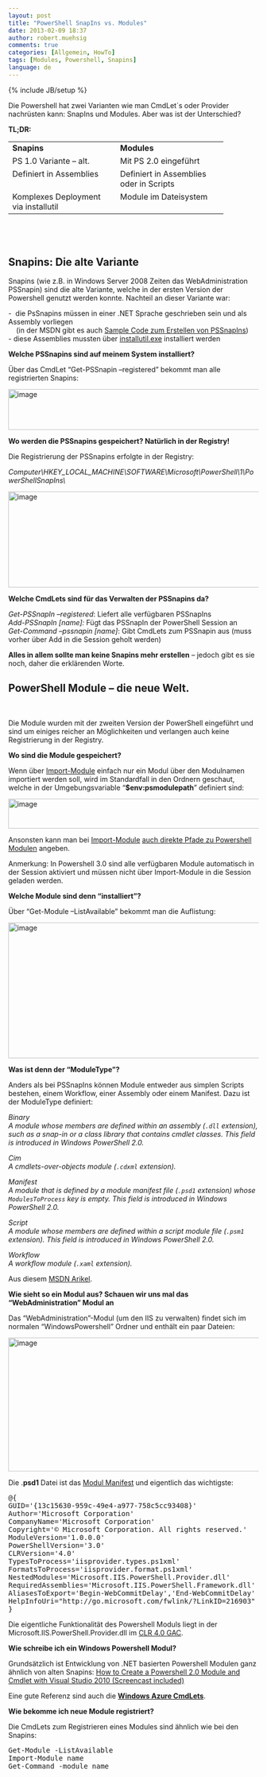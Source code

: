 ```yaml
---
layout: post
title: "PowerShell SnapIns vs. Modules"
date: 2013-02-09 18:37
author: robert.muehsig
comments: true
categories: [Allgemein, HowTo]
tags: [Modules, Powershell, Snapins]
language: de
---
```

{% include JB/setup %}
<p>Die Powershell hat zwei Varianten wie man CmdLet´s oder Provider nachrüsten kann: SnapIns und Modules. Aber was ist der Unterschied?</p> <p><strong>TL;DR:</strong></p> <table cellspacing="0" cellpadding="2" width="403" border="0"> <tbody> <tr> <td valign="top" width="201"><strong>Snapins</strong></td> <td valign="top" width="200"><strong>Modules</strong></td></tr> <tr> <td valign="top" width="201">PS 1.0 Variante – alt.</td> <td valign="top" width="200">Mit PS 2.0 eingeführt</td></tr> <tr> <td valign="top" width="201">Definiert in Assemblies</td> <td valign="top" width="200">Definiert in Assemblies oder in Scripts</td></tr> <tr> <td valign="top" width="201">Komplexes Deployment via installutil</td> <td valign="top" width="200">Module im Dateisystem</td></tr></tbody></table> <h2>&nbsp;</h2> <h2>Snapins: Die alte Variante</h2> <p>Snapins (wie z.B. in Windows Server 2008 Zeiten das WebAdministration PSSnapin) sind die alte Variante, welche in der ersten Version der Powershell genutzt werden konnte. Nachteil an dieser Variante war:</p> <p>-&nbsp; die PsSnapins müssen in einer .NET Sprache geschrieben sein und als Assembly vorliegen<br>&nbsp;&nbsp;&nbsp; (in der MSDN gibt es auch <a href="http://msdn.microsoft.com/en-us/library/windows/desktop/ms714437(v=vs.85).aspx">Sample Code zum Erstellen von PSSnapIns</a>)<br>- diese Assemblies mussten über <a href="http://msdn.microsoft.com/en-us/library/50614e95(v=vs.110).aspx">installutil.exe</a> installiert werden</p> <p><strong>Welche PSSnapins sind auf meinem System installiert?</strong></p> <p>Über das CmdLet “Get-PSSnapin –registered” bekommt man alle registrierten Snapins:</p> <p><a href="{{BASE_PATH}}/assets/wp-images-de/image1766.png"><img title="image" style="border-left-width: 0px; border-right-width: 0px; border-bottom-width: 0px; display: inline; border-top-width: 0px" border="0" alt="image" src="{{BASE_PATH}}/assets/wp-images-de/image_thumb920.png" width="538" height="82"></a></p> <p><strong>Wo werden die PSSnapins gespeichert? Natürlich in der Registry!</strong></p> <p>Die Registrierung der PSSnapins erfolgte in der Registry:</p> <p><em>Computer\HKEY_LOCAL_MACHINE\SOFTWARE\Microsoft\PowerShell\1\PowerShellSnapIns\</em></p> <p><a href="{{BASE_PATH}}/assets/wp-images-de/image1767.png"><img title="image" style="border-left-width: 0px; border-right-width: 0px; border-bottom-width: 0px; display: inline; border-top-width: 0px" border="0" alt="image" src="{{BASE_PATH}}/assets/wp-images-de/image_thumb921.png" width="530" height="193"></a></p> <p><strong>Welche CmdLets sind für das Verwalten der PSSnapins da?</strong></p> <p><em>Get-PSSnapIn –registered</em>: Liefert alle verfügbaren PSSnapIns <br><em>Add-PSSnapIn [name]: </em>Fügt das PSSnapIn der PowerShell Session an <br><em>Get-Command –pssnapin [name]</em>: Gibt CmdLets zum PSSnapin aus (muss vorher über Add in die Session geholt werden)</p> <p><strong>Alles in allem sollte man keine Snapins mehr erstellen</strong> – jedoch gibt es sie noch, daher die erklärenden Worte.</p> <h2>PowerShell Module – die neue Welt.</h2> <p>&nbsp;</p> <p>Die Module wurden mit der zweiten Version der PowerShell eingeführt und sind um einiges reicher an Möglichkeiten und verlangen auch keine Registrierung in der Registry.</p> <p><strong>Wo sind die Module gespeichert?</strong></p> <p>Wenn über <a href="http://technet.microsoft.com/en-us/library/hh849725.aspx">Import-Module</a> einfach nur ein Modul über den Modulnamen importiert werden soll, wird im Standardfall in den Ordnern geschaut, welche in der Umgebungsvariable “<strong>$env:psmodulepath</strong>” definiert sind:</p> <p><a href="{{BASE_PATH}}/assets/wp-images-de/image1768.png"><img title="image" style="border-left-width: 0px; border-right-width: 0px; border-bottom-width: 0px; display: inline; border-top-width: 0px" border="0" alt="image" src="{{BASE_PATH}}/assets/wp-images-de/image_thumb922.png" width="600" height="60"></a></p> <p>Ansonsten kann man bei <a href="http://technet.microsoft.com/en-us/library/hh849725.aspx">Import-Module</a> <a href="http://blogs.technet.com/b/heyscriptingguy/archive/2012/11/08/powertip-import-a-powershell-module-from-a-shared-location.aspx">auch direkte Pfade zu Powershell Modulen</a> angeben.</p> <p>Anmerkung: In Powershell 3.0 sind alle verfügbaren Module automatisch in der Session aktiviert und müssen nicht über Import-Module in die Session geladen werden.</p> <p><strong>Welche Module sind denn “installiert”?</strong></p> <p>Über “Get-Module –ListAvailable” bekommt man die Auflistung:</p> <p><a href="{{BASE_PATH}}/assets/wp-images-de/image1769.png"><img title="image" style="border-left-width: 0px; border-right-width: 0px; border-bottom-width: 0px; display: inline; border-top-width: 0px" border="0" alt="image" src="{{BASE_PATH}}/assets/wp-images-de/image_thumb923.png" width="583" height="273"></a></p> <p><strong>Was ist denn der “ModuleType”?</strong></p> <p>Anders als bei PSSnapIns können Module entweder aus simplen Scripts bestehen, einem Workflow, einer Assembly oder einem Manifest. Dazu ist der ModuleType definiert:</p> <p><em>Binary<br>A module whose members are defined within an assembly (<code>.dll</code> extension), such as a snap-in or a class library that contains cmdlet classes. This field is introduced in Windows PowerShell 2.0.</em></p> <p><em>Cim<br>A cmdlets-over-objects module (<code>.cdxml</code> extension).</em></p> <p><em>Manifest<br>A module that is defined by a module manifest file (<code>.psd1</code> extension) whose <code>ModulesToProcess</code> key is empty. This field is introduced in Windows PowerShell 2.0.</em></p> <p><em>Script<br>A module whose members are defined within a script module file (<code>.psm1</code> extension). This field is introduced in Windows PowerShell 2.0.</em></p> <p><em>Workflow<br>A workflow module (<code>.xaml</code> extension).</em></p> <p>Aus diesem <a href="http://msdn.microsoft.com/en-us/library/system.management.automation.moduletype(v=vs.85).aspx">MSDN Arikel</a>.</p> <p><strong>Wie sieht so ein Modul aus? Schauen wir uns mal das “WebAdministration” Modul an</strong></p> <p>Das “WebAdministration”-Modul (um den IIS zu verwalten) findet sich im normalen “WindowsPowershell” Ordner und enthält ein paar Dateien:</p> <p><a href="{{BASE_PATH}}/assets/wp-images-de/image1770.png"><img title="image" style="border-left-width: 0px; border-right-width: 0px; border-bottom-width: 0px; display: inline; border-top-width: 0px" border="0" alt="image" src="{{BASE_PATH}}/assets/wp-images-de/image_thumb924.png" width="546" height="269"></a></p> <p>Die .<strong>psd1</strong> Datei ist das <a href="http://msdn.microsoft.com/en-us/library/windows/desktop/dd878324(v=vs.85).aspx">Modul Manifest</a> und eigentlich das wichtigste:</p><pre class="brush: csharp; auto-links: true; collapse: false; first-line: 1; gutter: true; html-script: false; light: false; ruler: false; smart-tabs: true; tab-size: 4; toolbar: true;">@{
GUID='{13c15630-959c-49e4-a977-758c5cc93408}'
Author='Microsoft Corporation'
CompanyName='Microsoft Corporation'
Copyright='© Microsoft Corporation. All rights reserved.'
ModuleVersion='1.0.0.0'
PowerShellVersion='3.0'
CLRVersion='4.0'
TypesToProcess='iisprovider.types.ps1xml'
FormatsToProcess='iisprovider.format.ps1xml'
NestedModules='Microsoft.IIS.PowerShell.Provider.dll'
RequiredAssemblies='Microsoft.IIS.PowerShell.Framework.dll'
AliasesToExport='Begin-WebCommitDelay','End-WebCommitDelay'
HelpInfoUri="http://go.microsoft.com/fwlink/?LinkID=216903"
}</pre>
<p>Die eigentliche Funktionalität des Powershell Moduls liegt in der Microsoft.IIS.PowerShell.Provider.dll im <a href="{{BASE_PATH}}/2013/02/07/mit-net-4-0-gibt-es-einen-neuen-gac/">CLR 4.0 GAC</a>.</p>
<p><strong>Wie schreibe ich ein Windows Powershell Modul?</strong></p>
<p>Grundsätzlich ist Entwicklung von .NET basierten Powershell Modulen ganz ähnlich von alten Snapins: <a href="http://blogs.msdn.com/b/saveenr/archive/2010/03/08/how-to-create-a-powershell-2-0-module-and-cmdlet-with-visual-studio-2010-screencast-included.aspx">How to Create a Powershell 2.0 Module and Cmdlet with Visual Studio 2010 (Screencast included)</a></p>
<p>Eine gute Referenz sind auch die <a href="https://github.com/WindowsAzure/azure-sdk-tools/tree/master/WindowsAzurePowershell"><strong>Windows Azure CmdLets</strong></a>.</p>
<p><strong>Wie bekomme ich neue Module registriert?</strong></p>
<p>Die CmdLets zum Registrieren eines Modules sind ähnlich wie bei den Snapins:</p><pre class="brush: csharp; auto-links: true; collapse: false; first-line: 1; gutter: true; html-script: false; light: false; ruler: false; smart-tabs: true; tab-size: 4; toolbar: true;">Get-Module -ListAvailable
Import-Module name
Get-Command -module name</pre>
